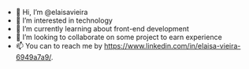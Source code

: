 - 👋 Hi, I’m @elaisavieira
- 👀 I’m interested in technology
- 🌱 I’m currently learning about front-end development
- 💞️ I’m looking to collaborate on some project to earn experience
- 📫 You can to reach me by https://www.linkedin.com/in/elaisa-vieira-6949a7a9/.

<!---
elaisavieira/elaisavieira is a ✨ special ✨ repository because its `README.md` (this file) appears on your GitHub profile.
You can click the Preview link to take a look at your changes.
--->
